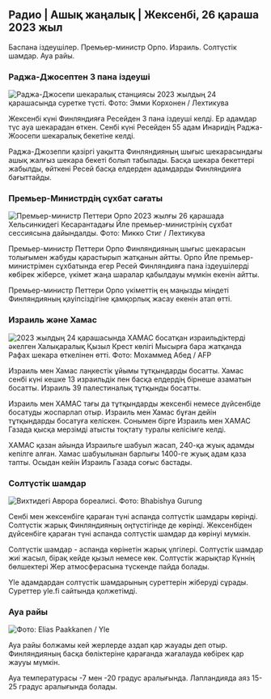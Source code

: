 Радио \| Ашық жаңалық \| Жексенбі, 26 қараша 2023 жыл
-------------------------------------------------

Баспана іздеушілер. Премьер-министр Орпо. Израиль. Солтүстік шамдар. Ауа райы.

### Раджа-Джосептен 3 пана іздеуші

![Раджа-Джосепи шекаралық станциясы 2023 жылдың 24 қарашасында суретке түсті. Фото: Эмми Корхонен / Лехтикува](https://images.cdn.yle.fi/image/upload/c_crop,h_2880,w_5120,x_0,y_424/ar_1.7777777777777777,c_fill,g_faces,h_675,w_1200/dpr_1.0/q_auto:eco/f_auto/fl_lossy/v1700842179/39-120631365209f15)

Жексенбі күні Финляндияға Ресейден 3 пана іздеуші келді. Ер адамдар түс ауа шекарадан өткен. Сенбі күні Ресейден 55 адам Инаридің Раджа-Жоосепи шекаралық бекетіне келді.

Раджа-Джозеппи қазіргі уақытта Финляндияның шығыс шекарасындағы ашық жалғыз шекара бекеті болып табылады. Басқа шекара бекеттері жабылды, өйткені Ресей басқа елдерден адамдарды Финляндияға бағыттайды.

### Премьер-Министрдің сұхбат сағаты

![Премьер-министр Петтери Орпо 2023 жылғы 26 қарашада Хельсинкидегі Кесарантадағы Йле премьер-министрінің сұхбат сессиясына дайындалды. Фото: Микко Стиг / Лехтикува](https://images.cdn.yle.fi/image/upload/c_crop,h_2772,w_4928,x_0,y_207/ar_1.777777777777777,c_fill,g_faces,h_675,w_1200/dpr_1.0/q_auto:eco/f_auto/fl_lossy/v17019636308b29)

Премьер-министр Петтери Орпо Финляндияның шығыс шекарасын толығымен жабуды қарастырып жатқанын айтты. Орпо Йле премьер-министрімен сұхбатында егер Ресей Финляндияға пана іздеушілерді көбірек жіберсе, үкімет жаңа шаралар қабылдауы мүмкін екенін айтты.

Премьер-министр Петтери Орпо үкіметтің ең маңызды міндеті Финляндияның қауіпсіздігіне қамқорлық жасау екенін атап өтті.

### Израиль және Хамас

![2023 жылдың 24 қарашасында ХАМАС босатқан израильдіктерді әкелген Халықаралық Қызыл Крест көлігі Мысырға бара жатқанда Рафах шекара өткелінен өтті. Фото: Мохаммед Абед / AFP](https://images.cdn.yle.fi/image/upload/c_crop,h_2079,w_3696,x_0,y_366/ar_1.7777777777777777,c_fill,g_faces,h_675,w_1200/dpr_1.0/q_auto:eco/f_01019v/f_019v64636560e4e1a0ebe)

Израиль мен Хамас лаңкестік ұйымы тұтқындарды босатты. Хамас сенбі күні кешке 13 израильдік пен басқа елдердің бірнеше азаматын босатты. Израиль 39 палестиналық тұтқынды босатты.

Израиль мен ХАМАС тағы да тұтқындарды жексенбі немесе дүйсенбіде босатуды жоспарлап отыр. Израиль мен Хамас бұған дейін тұтқындарды босатуға келіскен. Сонымен бірге Израиль мен ХАМАС Газада қысқа мерзімді атысты тоқтату туралы келісімге келді.

ХАМАС қазан айында Израильге шабуыл жасап, 240-қа жуық адамды кепілге алған. Хамас шабуылынан барлығы 1400-ге жуық адам қаза тапты. Осыдан кейін Израиль Газада соғыс бастады.

### Солтүстік шамдар

![Вихтидегі Аврора бореалисі. Фото: Bhabishya Gurung](https://images.cdn.yle.fi/image/upload/c_crop,h_360,w_640,x_0,y_443/ar_1.77777777777777,c_fill,g_faces,h_6705/12000/d_pr,eco/f_auto/fl_lossy/v1700996219/39-120676065630ab4cbda3)

Сенбі мен жексенбіге қараған түні аспанда солтүстік шамдары көрінді. Солтүстік жарық Финляндияның оңтүстігінде де көрінді. Жексенбіден дүйсенбіге қараған түні аспанда солтүстік шамдар да көрінуі мүмкін.

Солтүстік шамдар - аспанда көрінетін жарық үлгілері. Солтүстік шамдар жиі жасыл, бірақ кейде қызыл немесе көк. Солтүстік жарықтар Күннің бөлшектері Жер атмосферасына түскенде пайда болады.

Yle адамдардан солтүстік шамдарының суреттерін жіберуді сұрады. Суреттер yle.fi сайтында қолжетімді.

### Ауа райы

![ Фото: Elias Paakkanen / Yle](https://images.cdn.yle.fi/image/upload/c_crop,h_1080,w_1919,x_0,y_0/ar_1.777777777777777,c_fill,g_faces5,_pr.w_67d,0/q_auto:eco/f_auto/fl_lossy/v1701007097/39-120685165634edcb0ac7)

Ауа райы болжамы кей жерлерде аздап қар жауады деп отыр. Финляндияның басқа бөліктеріне қарағанда жағалауда көбірек қар жаууы мүмкін.

Ауа температурасы -7 мен -20 градус аралығында. Лапландияда аяз 15-25 градус аралығында болады.